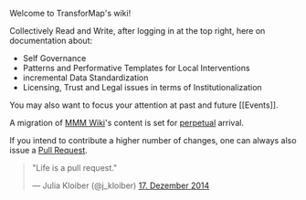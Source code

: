 Welcome to TransforMap's wiki!

Collectively Read and Write, after logging in at the top right, here on documentation about:

* Self Governance
* Patterns and Performative Templates for Local Interventions
* incremental Data Standardization
* Licensing, Trust and Legal issues in terms of Institutionalization

You may also want to focus your attention at past and future [[Events]].

A migration of [MMM Wiki](https://wiki.14mmm.org/)'s content is set for [perpetual](http://en.wiktionary.org/wiki/perpetual#Adjective) arrival.

If you intend to contribute a higher number of changes, one can always also issue a [Pull Request](https://github.com/transformap/transformap-wiki/pulls).

<blockquote class="twitter-tweet" lang="de"><p>&quot;Life is a pull request.&quot;</p>&mdash; Julia Kloiber (@j_kloiber) <a href="https://twitter.com/j_kloiber/status/545271022694694913">17. Dezember 2014</a></blockquote>
<script async src="//platform.twitter.com/widgets.js" charset="utf-8"></script>